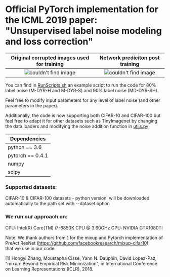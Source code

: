# Official PyTorch implementation for the ICML 2019 paper: "Unsupervised label noise modeling and loss correction"
Original corrupted images used for training             |  Network prediciton post training
:-------------------------:|:-------------------------:
![couldn't find image](https://github.com/PaulAlbert31/LabelNoiseCorrection/blob/master/data/1000before.png)  | ![couldn't find image](https://github.com/PaulAlbert31/LabelNoiseCorrection/blob/master/data/1000after.png)

You can find in [RunScripts.sh](https://github.com/PaulAlbert31/LabelNoiseCorrection/blob/master/RunScripts.sh) an example script to run the code for 80% label noise (M-DYR-H and M-DYR-S) and 90% label noise (MD-DYR-SH).

Feel free to modify input parameters for any level of label noise (and other parameters in the paper).

Additionally, the code is now supporting both CIFAR-10 and CIFAR-100 but feel free to adapt it for other datasets such as TinyImagenet by changing the data loaders and modifying the noise addition function in [utils.py](https://github.com/PaulAlbert31/LabelNoiseCorrection/blob/master/utils.py#53)

 | Dependencies  |
| ------------- |
| python == 3.6     |
| pytorch == 0.4.1     |
| numpy|
| scipy|

### Supported datasets:
  CIFAR-10 & CIFAR-100 datasets - python version, will be downloaded automatically to the path set with --dataset option

### We run our approach on:
CPU: Intel(R) Core(TM) i7-6850K CPU @ 3.60GHz GPU: NVIDIA GTX1080Ti


Note: We thank authors from [1](https://github.com/facebookresearch/mixup-cifar10) for the mixup and Pytorch implementation of PreAct ResNet (https://github.com/facebookresearch/mixup-cifar10) \
that we use in our code.

[1] Hongyi Zhang, Moustapha Cisse, Yann N. Dauphin, David Lopez-Paz, "mixup: Beyond Empirical Risk Minimization", in International Conference \
on Learning Representations (ICLR), 2018.